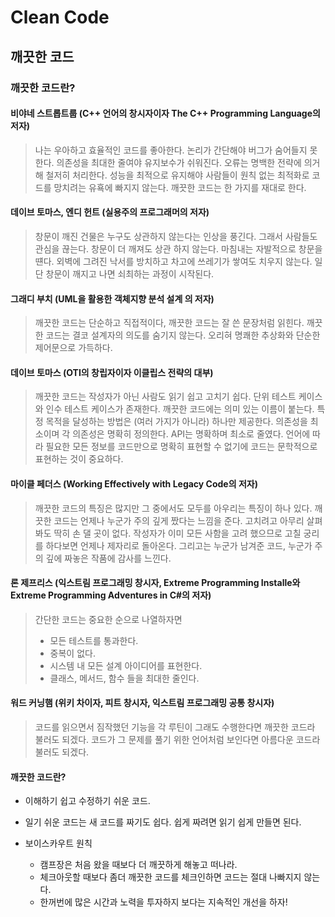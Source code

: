 # Clean Code

## 깨끗한 코드

### 깨끗한 코드란?

#### 비야네 스트롭트룹 (C++ 언어의 창시자이자 The C++ Programming Language의 저자)

> 나는 우아하고 효율적인 코드를 좋아한다. 논리가 간단해야 버그가 숨어들지 못한다. 의존성을 최대한 줄여야 유지보수가 쉬워진다. 오류는 명백한 전략에 의거해 철저히 처리한다. 성능을 최적으로 유지해야 사람들이 원칙 없는 최적화로 코드를 망치려는 유횩에 빠지지 않는다. 깨끗한 코드는 한 가지를 재대로 한다.

#### 데이브 토마스, 엔디 헌트 (실용주의 프로그래머의 저자)

> 창문이 깨진 건물은 누구도 상관하지 않는다는 인상을 풍긴다. 그래서 사람들도 관심을 끊는다. 창문이 더 깨져도 상관 하지 않는다. 마침내는 자발적으로 창문을 떈다. 외벽에 그려진 낙서를 방치하고 차고에 쓰레기가 쌓여도 치우지 않는다. 일단 창문이 깨지고 나면 쇠최하는 과정이 시작된다.

#### 그래디 부치 (UML을 활용한 객체지향 분석 설계 의 저자)

> 깨끗한 코드는 단순하고 직접적이다, 깨끗한 코드는 잘 쓴 문장처럼 읽힌다. 깨끗한 코드는 결코 설계자의 의도를 숨기지 않는다. 오리혀 명쾌한 추상화와 단순한 제어문으로 가득하다.

#### 데이브 토마스 (OTI의 창립자이자 이클립스 전략의 대부)

> 깨끗한 코드는 작성자가 아닌 사람도 읽기 쉽고 고치기 쉽다. 단위 테스트 케이스와 인수 테스트 케이스가 존재한다. 깨끗한 코드에는 의미 있는 이름이 붙는다. 특정 목적을 달성하는 방법은 (여러 가지가 아니라) 하나만 제공한다. 의존성을 최소이며 각 의존성은 명확히 정의한다. API는 명확하며 최소로 줄였다. 언어에 따라 필요한 모든 정보를 코드만으로 명확히 표현할 수 없기에 코드는 문학적으로 표현하는 것이 중요하다.

#### 마이클 페더스 (Working Effectively with Legacy Code의 저자)

> 깨끗한 코드의 특징은 많지만 그 중에서도 모두를 아우리는 특징이 하나 있다. 깨끗한 코드는 언제나 누군가 주의 깊게 짰다는 느낌을 준다. 고치려고 아무리 살펴봐도 딱히 손 댈 곳이 없다. 작성자가 이미 모든 사함을 고려 했으므로 고칠 궁리를 하다보면 언제나 제자리로 돌아온다. 그리고는 누군가 남겨준 코드, 누군가 주의 깊에 짜놓은 작품에 감사를 느낀다.

#### 론 제프리스 (익스트림 프로그래밍 창시자, Extreme Programming Installe와 Extreme Programming Adventures in C#의 저자)

> 간단한 코드는 중요한 순으로 나열하자면
>
> - 모든 테스트를 통과한다.
> - 중복이 없다.
> - 시스템 내 모든 설계 아이디어를 표현한다.
> - 클래스, 메서드, 함수 들을 최대한 줄인다.

#### 워드 커닝햄 (위키 차이자, 피트 창시자, 익스트림 프로그래밍 공통 창시자)

> 코드를 읽으면서 짐작했던 기능을 각 루틴이 그래도 수행한다면 깨끗한 코드라 불러도 되겠다. 코드가 그 문제를 풀기 위한 언어처럼 보인다면 아름다운 코드라 불러도 되겠다.



#### 깨끗한 코드란?

- 이해하기 쉽고 수정하기 쉬운 코드.

- 일기 쉬운 코드는 새 코드를 짜기도 쉽다. 쉽게 짜려면 읽기 쉽게 만들면 된다.
- 보이스카우트 원칙
  - 캠프장은 처음 왔을 때보다 더 깨끗하게 해놓고 떠나라.
  - 체크아웃할 때보다 좀더 깨끗한 코드를 체크인하면 코드는 절대 나빠지지 않는다.
  - 한꺼번에 많은 시간과 노력을 투자하지 보다는 지속적인 개선을 하자!